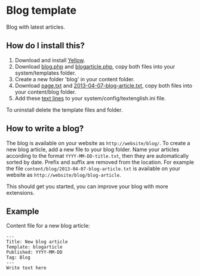 Blog template
=============

Blog with latest articles.

How do I install this?
----------------------
1. Download and install [Yellow](https://github.com/markseu/yellowcms/).  
2. Download [blog.php](blog.php?raw=true) and [blogarticle.php](blogarticle.php?raw=true), copy both files into your system/templates folder.  
3. Create a new folder 'blog' in your content folder.
4. Download [page.txt](page.txt?raw=true) and [2013-04-07-blog-article.txt](2013-04-07-blog-article.txt?raw=true), copy both files into your content/blog folder.
5. Add these [text lines](text.ini?raw=true) to your system/config/textenglish.ini file.

To uninstall delete the template files and folder.

How to write a blog?
--------------------
The blog is available on your website as `http://website/blog/`. To create a new blog article, add a new file to your blog folder. Name your articles according to the format `YYYY-MM-DD-title.txt`, then they are automatically sorted by date. Prefix and suffix are removed from the location. For example the file `content/blog/2013-04-07-blog-article.txt` is available on your website as `http://website/blog/blog-article`.

This should get you started, you can improve your blog with more extensions.

Example
-------
Content file for a new blog article:

    ---
    Title: New blog article
    Template: blogarticle
    Published: YYYY-MM-DD
    Tag: Blog
    ---
    Write text here